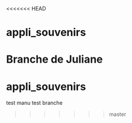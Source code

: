 <<<<<<< HEAD
# appli_souvenirs
Branche de Juliane
=======
# appli_souvenirs
test manu
test branche
>>>>>>> master
